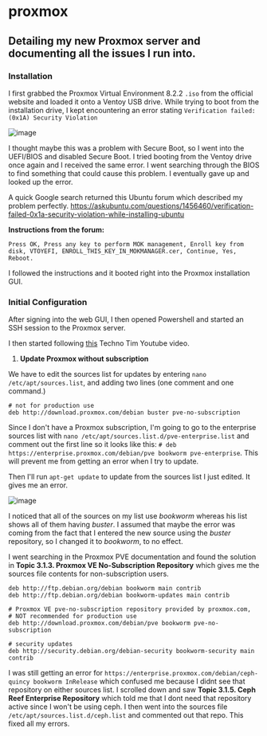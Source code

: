 # proxmox
## Detailing my new Proxmox server and documenting all the issues I run into.

### Installation
I first grabbed the Proxmox Virtual Environment 8.2.2 `.iso` from the official website and loaded it onto a Ventoy USB drive. While trying to boot from the installation drive, I kept encountering an error stating `Verification failed: (0x1A) Security Violation`

![image](https://github.com/masoncooley/proxmox/assets/76832588/b999520a-ef93-404e-9727-89e128aa72a4)

I thought maybe this was a problem with Secure Boot, so I went into the UEFI/BIOS and disabled Secure Boot. I tried booting from the Ventoy drive once again and I received the same error. I went searching through the BIOS to find something that could cause this problem. I eventually gave up and looked up the error.

A quick Google search returned this Ubuntu forum which described my problem perfectly. https://askubuntu.com/questions/1456460/verification-failed-0x1a-security-violation-while-installing-ubuntu 

**Instructions from the forum:** 

`Press OK, Press any key to perform MOK management, Enroll key from disk, VTOYEFI, ENROLL_THIS_KEY_IN_MOKMANAGER.cer, Continue, Yes, Reboot.`

I followed the instructions and it booted right into the Proxmox installation GUI.

### Initial Configuration
After signing into the web GUI, I then opened Powershell and started an SSH session to the Proxmox server.

I then started following [this](https://youtu.be/GoZaMgEgrHw?si=gl4W-iVZFdUT4r8A) Techno Tim Youtube video.

1. **Update Proxmox without subscription**

We have to edit the sources list for updates by entering `nano /etc/apt/sources.list`, and adding two lines (one comment and one command.)
```
# not for production use
deb http://download.proxmox.com/debian buster pve-no-subscription
```

Since I don't have a Proxmox subscription, I'm going to go to the enterprise sources list with `nano /etc/apt/sources.list.d/pve-enterprise.list` and comment out the first line so it looks like this: `# deb https://enterprise.proxmox.com/debian/pve bookworm pve-enterprise`. This will prevent me from getting an error when I try to update.

Then I'll run `apt-get update` to update from the sources list I just edited. It gives me an error.

![image](https://github.com/masoncooley/proxmox/assets/76832588/70353296-db9e-4605-ab1a-01f1ee1c2bc0)

I noticed that all of the sources on my list use _bookworm_ whereas his list shows all of them having _buster_. I assumed that maybe the error was coming from the fact that I entered the new source using the _buster_ repository, so I changed it to _bookworm_, to no effect.

I went searching in the Proxmox PVE documentation and found the solution in **Topic 3.1.3. Proxmox VE No-Subscription Repository** which gives me the sources file contents for non-subscription users.

```
deb http://ftp.debian.org/debian bookworm main contrib
deb http://ftp.debian.org/debian bookworm-updates main contrib

# Proxmox VE pve-no-subscription repository provided by proxmox.com,
# NOT recommended for production use
deb http://download.proxmox.com/debian/pve bookworm pve-no-subscription

# security updates
deb http://security.debian.org/debian-security bookworm-security main contrib
```
I was still getting an error for `https://enterprise.proxmox.com/debian/ceph-quincy bookworm InRelease` which confused me because I didnt see that repository on either sources list. I scrolled down and saw **Topic 3.1.5. Ceph Reef Enterprise Repository** which told me that I dont need that repository active since I won't be using ceph. I then went into the sources file `/etc/apt/sources.list.d/ceph.list` and commented out that repo. This fixed all my errors.
